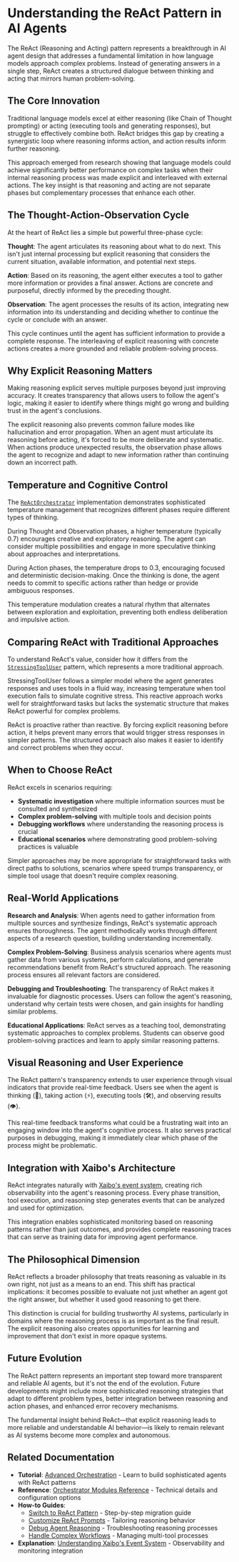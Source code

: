 # Understanding the ReAct Pattern in AI Agents

The ReAct (Reasoning and Acting) pattern represents a breakthrough in AI agent design that addresses a fundamental limitation in how language models approach complex problems. Instead of generating answers in a single step, ReAct creates a structured dialogue between thinking and acting that mirrors human problem-solving.

## The Core Innovation

Traditional language models excel at either reasoning (like Chain of Thought prompting) or acting (executing tools and generating responses), but struggle to effectively combine both. ReAct bridges this gap by creating a synergistic loop where reasoning informs action, and action results inform further reasoning.

This approach emerged from research showing that language models could achieve significantly better performance on complex tasks when their internal reasoning process was made explicit and interleaved with external actions. The key insight is that reasoning and acting are not separate phases but complementary processes that enhance each other.

## The Thought-Action-Observation Cycle

At the heart of ReAct lies a simple but powerful three-phase cycle:

**Thought**: The agent articulates its reasoning about what to do next. This isn't just internal processing but explicit reasoning that considers the current situation, available information, and potential next steps.

**Action**: Based on its reasoning, the agent either executes a tool to gather more information or provides a final answer. Actions are concrete and purposeful, directly informed by the preceding thought.

**Observation**: The agent processes the results of its action, integrating new information into its understanding and deciding whether to continue the cycle or conclude with an answer.

This cycle continues until the agent has sufficient information to provide a complete response. The interleaving of explicit reasoning with concrete actions creates a more grounded and reliable problem-solving process.

## Why Explicit Reasoning Matters

Making reasoning explicit serves multiple purposes beyond just improving accuracy. It creates transparency that allows users to follow the agent's logic, making it easier to identify where things might go wrong and building trust in the agent's conclusions.

The explicit reasoning also prevents common failure modes like hallucination and error propagation. When an agent must articulate its reasoning before acting, it's forced to be more deliberate and systematic. When actions produce unexpected results, the observation phase allows the agent to recognize and adapt to new information rather than continuing down an incorrect path.

## Temperature and Cognitive Control

The [`ReActOrchestrator`](https://github.com/xpressai/xaibo/blob/main/src/xaibo/primitives/modules/orchestrator/react_orchestrator.py) implementation demonstrates sophisticated temperature management that recognizes different phases require different types of thinking.

During Thought and Observation phases, a higher temperature (typically 0.7) encourages creative and exploratory reasoning. The agent can consider multiple possibilities and engage in more speculative thinking about approaches and interpretations.

During Action phases, the temperature drops to 0.3, encouraging focused and deterministic decision-making. Once the thinking is done, the agent needs to commit to specific actions rather than hedge or provide ambiguous responses.

This temperature modulation creates a natural rhythm that alternates between exploration and exploitation, preventing both endless deliberation and impulsive action.

## Comparing ReAct with Traditional Approaches

To understand ReAct's value, consider how it differs from the [`StressingToolUser`](https://github.com/xpressai/xaibo/blob/main/src/xaibo/primitives/modules/orchestrator/stressing_tool_user.py) pattern, which represents a more traditional approach.

StressingToolUser follows a simpler model where the agent generates responses and uses tools in a fluid way, increasing temperature when tool execution fails to simulate cognitive stress. This reactive approach works well for straightforward tasks but lacks the systematic structure that makes ReAct powerful for complex problems.

ReAct is proactive rather than reactive. By forcing explicit reasoning before action, it helps prevent many errors that would trigger stress responses in simpler patterns. The structured approach also makes it easier to identify and correct problems when they occur.

## When to Choose ReAct

ReAct excels in scenarios requiring:

- **Systematic investigation** where multiple information sources must be consulted and synthesized
- **Complex problem-solving** with multiple tools and decision points
- **Debugging workflows** where understanding the reasoning process is crucial
- **Educational scenarios** where demonstrating good problem-solving practices is valuable

Simpler approaches may be more appropriate for straightforward tasks with direct paths to solutions, scenarios where speed trumps transparency, or simple tool usage that doesn't require complex reasoning.

## Real-World Applications

**Research and Analysis**: When agents need to gather information from multiple sources and synthesize findings, ReAct's systematic approach ensures thoroughness. The agent methodically works through different aspects of a research question, building understanding incrementally.

**Complex Problem-Solving**: Business analysis scenarios where agents must gather data from various systems, perform calculations, and generate recommendations benefit from ReAct's structured approach. The reasoning process ensures all relevant factors are considered.

**Debugging and Troubleshooting**: The transparency of ReAct makes it invaluable for diagnostic processes. Users can follow the agent's reasoning, understand why certain tests were chosen, and gain insights for handling similar problems.

**Educational Applications**: ReAct serves as a teaching tool, demonstrating systematic approaches to complex problems. Students can observe good problem-solving practices and learn to apply similar reasoning patterns.

## Visual Reasoning and User Experience

The ReAct pattern's transparency extends to user experience through visual indicators that provide real-time feedback. Users see when the agent is thinking (🤔), taking action (⚡), executing tools (🛠️), and observing results (👁️).

This real-time feedback transforms what could be a frustrating wait into an engaging window into the agent's cognitive process. It also serves practical purposes in debugging, making it immediately clear which phase of the process might be problematic.

## Integration with Xaibo's Architecture

ReAct integrates naturally with [Xaibo's event system](event-system.md), creating rich observability into the agent's reasoning process. Every phase transition, tool execution, and reasoning step generates events that can be analyzed and used for optimization.

This integration enables sophisticated monitoring based on reasoning patterns rather than just outcomes, and provides complete reasoning traces that can serve as training data for improving agent performance.

## The Philosophical Dimension

ReAct reflects a broader philosophy that treats reasoning as valuable in its own right, not just as a means to an end. This shift has practical implications: it becomes possible to evaluate not just whether an agent got the right answer, but whether it used good reasoning to get there.

This distinction is crucial for building trustworthy AI systems, particularly in domains where the reasoning process is as important as the final result. The explicit reasoning also creates opportunities for learning and improvement that don't exist in more opaque systems.

## Future Evolution

The ReAct pattern represents an important step toward more transparent and reliable AI agents, but it's not the end of the evolution. Future developments might include more sophisticated reasoning strategies that adapt to different problem types, better integration between reasoning and action phases, and enhanced error recovery mechanisms.

The fundamental insight behind ReAct—that explicit reasoning leads to more reliable and understandable AI behavior—is likely to remain relevant as AI systems become more complex and autonomous.

## Related Documentation

- **Tutorial**: [Advanced Orchestration](../../tutorial/advanced-orchestration.md) - Learn to build sophisticated agents with ReAct patterns
- **Reference**: [Orchestrator Modules Reference](../../reference/modules/orchestrator.md) - Technical details and configuration options
- **How-to Guides**:
  - [Switch to ReAct Pattern](../../how-to/orchestrator/switch-to-react-pattern.md) - Step-by-step migration guide
  - [Customize ReAct Prompts](../../how-to/orchestrator/customize-react-prompts.md) - Tailoring reasoning behavior
  - [Debug Agent Reasoning](../../how-to/orchestrator/debug-agent-reasoning.md) - Troubleshooting reasoning processes
  - [Handle Complex Workflows](../../how-to/orchestrator/handle-complex-workflows.md) - Managing multi-tool processes
- **Explanation**: [Understanding Xaibo's Event System](event-system.md) - Observability and monitoring integration